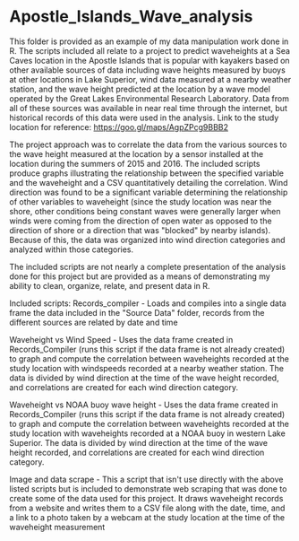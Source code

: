 # Apostle_Islands_Wave_analysis
This folder is provided as an example of my data manipulation work done in R. The scripts included all relate to a project
to predict waveheights at a Sea Caves location in the Apostle Islands that is popular with kayakers based on other
available sources of data including wave heights measured by buoys at other locations in Lake Superior, wind data measured
at a nearby weather station, and the wave height predicted at the location by a wave model operated by the Great Lakes
Environmental Research Laboratory. Data from all of these sources was available in near real time through the internet, but
historical records of this data were used in the analysis.
Link to the study location for reference: https://goo.gl/maps/AgpZPcg9BBB2

The project approach was to correlate the data from the various sources to the wave height measured at the location by a
sensor installed at the location during the summers of 2015 and 2016. The included scripts produce graphs illustrating
the relationship between the specified variable and the waveheight and a CSV quantitatively detailing the correlation.
Wind direction was found to be a significant variable determining the relationship of other variables to waveheight (since
the study location was near the shore, other conditions being constant waves were generally larger when winds were coming 
from the direction of open water as opposed to the direction of shore or a direction that was "blocked" by nearby islands). 
Because of this, the data was organized into wind direction categories and analyzed within those categories.

The included scripts are not nearly a complete presentation of the analysis done for this project but are provided as a 
means of demonstrating my ability to clean, organize, relate, and present data in R.


Included scripts:
Records_compiler - Loads and compiles into a single data frame the data included in the "Source Data" folder, 
records from the different sources are related by date and time

Waveheight vs Wind Speed - Uses the data frame created in Records_Compiler (runs this script 
if the data frame is not already created) to graph and compute the correlation between waveheights recorded at the 
study location with windspeeds recorded at a nearby weather station. The data is divided by wind direction at the time
of the wave height recorded, and correlations are created for each wind direction category.

Waveheight vs NOAA buoy wave height - Uses the data frame created in Records_Compiler (runs this script 
if the data frame is not already created) to graph and compute the correlation between waveheights recorded at the 
study location with waveheights recorded at a NOAA buoy in western Lake Superior. The data is divided by wind direction 
at the time of the wave height recorded, and correlations are created for each wind direction category.

Image and data scrape - This a script that isn't use directly with the above listed scripts but is included to
demonstrate web scraping that was done to create some of the data used for this project. It draws waveheight records
from a website and writes them to a CSV file along with the date, time, and a link to a photo taken by a webcam at the
study location at the time of the waveheight measurement

